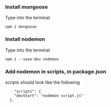 ### Install mongoose
Type into the terminal
```
npm i mongoose
```

### Install nodemon
Type into the terminal
```
npm i --save-dev nodemon
```

### Add nodemon in scripts, in package.json
scripts should look like the following
```
    "scripts": {
    "devStart": "nodemon script.js"
  },
```
